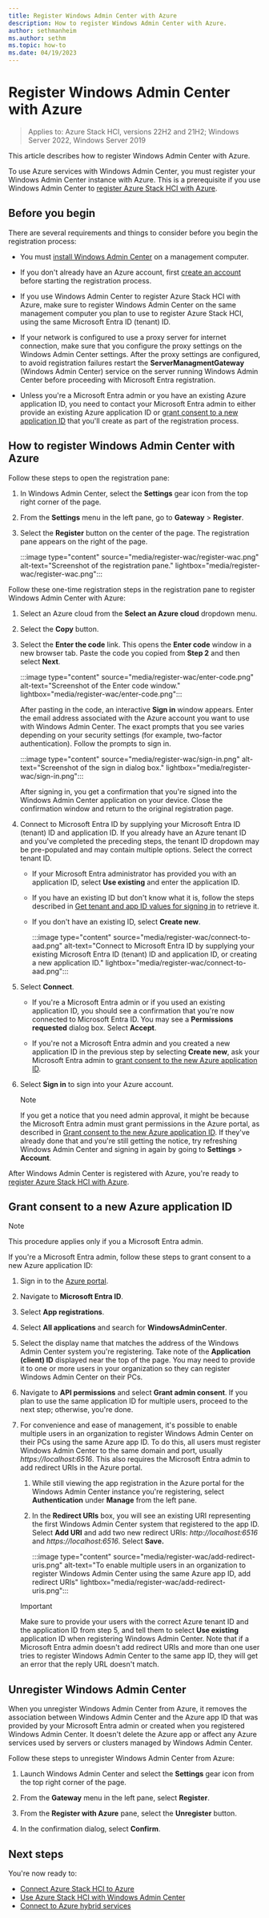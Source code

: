 ```yaml
---
title: Register Windows Admin Center with Azure
description: How to register Windows Admin Center with Azure.
author: sethmanheim
ms.author: sethm
ms.topic: how-to
ms.date: 04/19/2023
---
```


# Register Windows Admin Center with Azure

> Applies to: Azure Stack HCI, versions 22H2 and 21H2; Windows Server 2022, Windows Server 2019

This article describes how to register Windows Admin Center with Azure.

To use Azure services with Windows Admin Center, you must register your Windows Admin Center instance with Azure. This is a prerequisite if you use Windows Admin Center to [register Azure Stack HCI with Azure](../deploy/register-with-azure.md).

## Before you begin

There are several requirements and things to consider before you begin the registration process:

- You must [install Windows Admin Center](/windows-server/manage/windows-admin-center/deploy/install) on a management computer.

- If you don't already have an Azure account, first [create an account](https://azure.microsoft.com/free/) before starting the registration process.

- If you use Windows Admin Center to register Azure Stack HCI with Azure, make sure to register Windows Admin Center on the same management computer you plan to use to register Azure Stack HCI, using the same Microsoft Entra ID (tenant) ID.

- If your network is configured to use a proxy server for internet connection, make sure that you configure the proxy settings on the Windows Admin Center settings. After the proxy settings are configured, to avoid registration failures restart the **ServerManagmentGateway** (Windows Admin Center) service on the server running Windows Admin Center before proceeding with Microsoft Entra registration.

- Unless you're a Microsoft Entra admin or you have an existing Azure application ID, you need to contact your Microsoft Entra admin to either provide an existing Azure application ID or [grant consent to a new application ID](#grant-consent-to-a-new-azure-application-id) that you'll create as part of the registration process.

## How to register Windows Admin Center with Azure

Follow these steps to open the registration pane:

1. In Windows Admin Center, select the **Settings** gear icon from the top right corner of the page.

1. From the **Settings** menu in the left pane, go to **Gateway** > **Register**.

1. Select the **Register** button on the center of the page. The registration pane appears on the right of the page.

   :::image type="content" source="media/register-wac/register-wac.png" alt-text="Screenshot of the registration pane." lightbox="media/register-wac/register-wac.png":::

Follow these one-time registration steps in the registration pane to register Windows Admin Center with Azure:

1. Select an Azure cloud from the **Select an Azure cloud** dropdown menu.

1. Select the **Copy** button.
   
1. Select the **Enter the code** link. This opens the **Enter code** window in a new browser tab. Paste the code you copied from **Step 2** and then select **Next**.

   :::image type="content" source="media/register-wac/enter-code.png" alt-text="Screenshot of the Enter code window." lightbox="media/register-wac/enter-code.png":::

   After pasting in the code, an interactive **Sign in** window appears. Enter the email address associated with the Azure account you want to use with Windows Admin Center. The exact prompts that you see varies depending on your security settings (for example, two-factor authentication). Follow the prompts to sign in.

   :::image type="content" source="media/register-wac/sign-in.png" alt-text="Screenshot of the sign in dialog box." lightbox="media/register-wac/sign-in.png":::

   After signing in, you get a confirmation that you're signed into the Windows Admin Center application on your device. Close the confirmation window and return to the original registration page.

1. Connect to Microsoft Entra ID by supplying your Microsoft Entra ID (tenant) ID and application ID. If you already have an Azure tenant ID and you've completed the preceding steps, the tenant ID dropdown may be pre-populated and may contain multiple options. Select the correct tenant ID.

   - If your Microsoft Entra administrator has provided you with an application ID, select **Use existing** and enter the application ID.
      
   - If you have an existing ID but don't know what it is, follow the steps described in [Get tenant and app ID values for signing in](/azure/active-directory/develop/howto-create-service-principal-portal#get-tenant-and-app-id-values-for-signing-in) to retrieve it.
      
   - If you don't have an existing ID, select **Create new**.

      :::image type="content" source="media/register-wac/connect-to-aad.png" alt-text="Connect to Microsoft Entra ID by supplying your existing Microsoft Entra ID (tenant) ID and application ID, or creating a new application ID." lightbox="media/register-wac/connect-to-aad.png":::

1. Select **Connect**.
   
   - If you're a Microsoft Entra admin or if you used an existing application ID, you should see a confirmation that you're now connected to Microsoft Entra ID. You may see a **Permissions requested** dialog box. Select **Accept**.
      
   - If you're not a Microsoft Entra admin and you created a new application ID in the previous step by selecting **Create new**, ask your Microsoft Entra admin to [grant consent to the new Azure application ID](#grant-consent-to-a-new-azure-application-id).

1. Select **Sign in** to sign into your Azure account.
   > [!NOTE]
   > If you get a notice that you need admin approval, it might be because the Microsoft Entra admin must grant permissions in the Azure portal, as described in [Grant consent to the new Azure application ID](#grant-consent-to-a-new-azure-application-id). If they've already done that and you're still getting the notice, try refreshing Windows Admin Center and signing in again by going to **Settings** > **Account**.

After Windows Admin Center is registered with Azure, you're ready to [register Azure Stack HCI with Azure](../deploy/register-with-azure.md).

## Grant consent to a new Azure application ID

> [!NOTE]
> This procedure applies only if you a Microsoft Entra admin.

If you're a Microsoft Entra admin, follow these steps to grant consent to a new Azure application ID:

1. Sign in to the [Azure portal](https://portal.azure.com).

1. Navigate to **Microsoft Entra ID**.

1. Select **App registrations**.

1. Select **All applications** and search for **WindowsAdminCenter**.

1. Select the display name that matches the address of the Windows Admin Center system you're registering. Take note of the **Application (client) ID** displayed near the top of the page. You may need to provide it to one or more users in your organization so they can register Windows Admin Center on their PCs.

1. Navigate to **API permissions** and select **Grant admin consent**. If you plan to use the same application ID for multiple users, proceed to the next step; otherwise, you're done.

1. For convenience and ease of management, it's possible to enable multiple users in an organization to register Windows Admin Center on their PCs using the same Azure app ID. To do this, all users must register Windows Admin Center to the same domain and port, usually *https://localhost:6516*. This also requires the Microsoft Entra admin to add redirect URIs in the Azure portal.

   1. While still viewing the app registration in the Azure portal for the Windows Admin Center instance you're registering, select **Authentication** under **Manage** from the left pane.
   
   1. In the **Redirect URIs** box, you will see an existing URI representing the first Windows Admin Center system that registered to the app ID. Select **Add URI** and add two new redirect URIs: *http://localhost:6516* and *https://localhost:6516*. Select **Save.**

      :::image type="content" source="media/register-wac/add-redirect-uris.png" alt-text="To enable multiple users in an organization to register Windows Admin Center using the same Azure app ID, add redirect URIs" lightbox="media/register-wac/add-redirect-uris.png":::

   > [!IMPORTANT]
   > Make sure to provide your users with the correct Azure tenant ID and the application ID from step 5, and tell them to select **Use existing** application ID when registering Windows Admin Center. Note that if a Microsoft Entra admin doesn't add redirect URIs and more than one user tries to register Windows Admin Center to the same app ID, they will get an error that the reply URL doesn't match.

## Unregister Windows Admin Center

When you unregister Windows Admin Center from Azure, it removes the association between Windows Admin Center and the Azure app ID that was provided by your Microsoft Entra admin or created when you registered Windows Admin Center. It doesn't delete the Azure app or affect any Azure services used by servers or clusters managed by Windows Admin Center.

Follow these steps to unregister Windows Admin Center from Azure:

1. Launch Windows Admin Center and select the **Settings** gear icon from the top right corner of the page.

1. From the **Gateway** menu in the left pane, select **Register**.

1. From the **Register with Azure** pane, select the **Unregister** button.

1. In the confirmation dialog, select **Confirm**.

## Next steps

You're now ready to:

- [Connect Azure Stack HCI to Azure](../deploy/register-with-azure.md)
- [Use Azure Stack HCI with Windows Admin Center](../get-started.md)
- [Connect to Azure hybrid services](/windows-server/manage/windows-admin-center/azure/)
